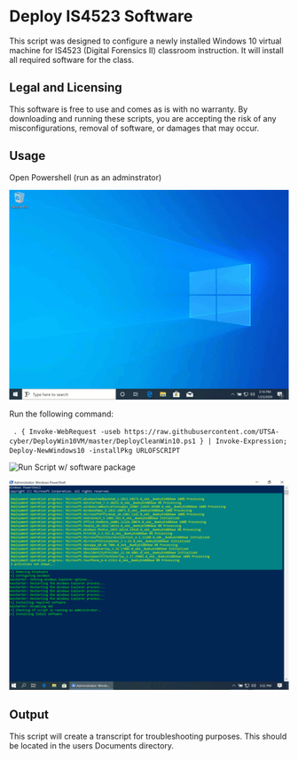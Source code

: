 # Deploy IS4523 Software
This script was designed to configure a newly installed Windows 10 virtual machine for IS4523 (Digital Forensics II) classroom instruction. It will install all required software for the class.

## Legal and Licensing
This software is free to use and comes as is with no warranty. By downloading and running these scripts, you are accepting the risk of any misconfigurations, removal of software, or damages that may occur.

## Usage
Open Powershell (run as an adminstrator) 

![PS as admin](./media/powershellasadmin.gif)

Run the following command:

` . { Invoke-WebRequest -useb https://raw.githubusercontent.com/UTSA-cyber/DeployWin10VM/master/DeployCleanWin10.ps1 } | Invoke-Expression; Deploy-NewWindows10 -installPkg URLOFSCRIPT`

![Run Script w/ software package](./media/runscriptwithsoftware.gif)

![Software install example](./media/softwareinstallexample.gif)

## Output
This script will create a transcript for troubleshooting purposes. This should be located in the users Documents directory. 